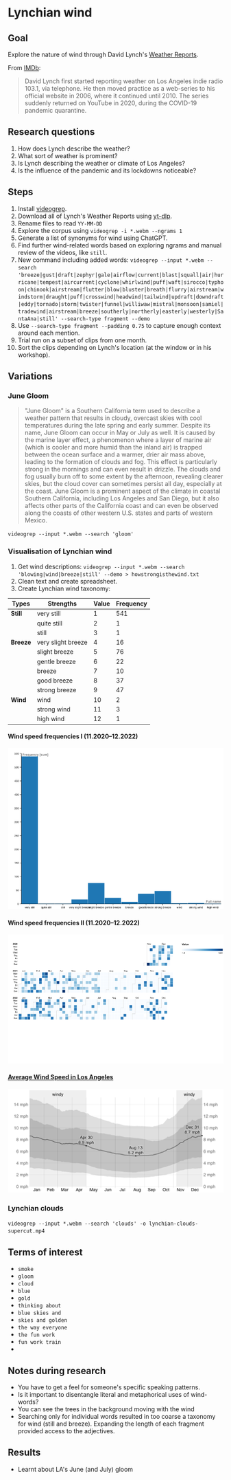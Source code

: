 # Lynchian wind

## Goal
Explore the nature of wind through David Lynch's [Weather Reports](https://www.youtube.com/playlist?list=PLTPQcjlcvvXExy6Ti4TccyRvwntL00b2w).

From [IMDb](https://www.imdb.com/title/tt12313750/trivia/?ref_=tt_trv_trv):
> David Lynch first started reporting weather on Los Angeles indie radio 103.1, via telephone. He then moved practice as a web-series to his official website in 2006, where it continued until 2010. The series suddenly returned on YouTube in 2020, during the COVID-19 pandemic quarantine.

## Research questions
1. How does Lynch describe the weather?
2. What sort of weather is prominent?
3. Is Lynch describing the weather or climate of Los Angeles?
4. Is the influence of the pandemic and its lockdowns noticeable? 

## Steps
1. Install [videogrep](https://github.com/antiboredom/videogrep).
2. Download all of Lynch's Weather Reports using [yt-dlp](https://github.com/yt-dlp/yt-dlp).
3. Rename files to read `YY-MM-DD`
3. Explore the corpus using `videogrep -i *.webm --ngrams 1`
4. Generate a list of synonyms for wind using ChatGPT.
7. Find further wind-related words based on exploring ngrams and manual review of the videos, like `still`.
8. New command including added words: `videogrep --input *.webm --search 'breeze|gust|draft|zephyr|gale|airflow|current|blast|squall|air|hurricane|tempest|aircurrent|cyclone|whirlwind|puff|waft|sirocco|typhoon|chinook|airstream|flutter|blow|bluster|breath|flurry|airstream|windstorm|draught|puff|crosswind|headwind|tailwind|updraft|downdraft|eddy|tornado|storm|twister|funnel|williwaw|mistral|monsoon|samiel|tradewind|airstream|breeze|southerly|northerly|easterly|westerly|SantaAna|still' --search-type fragment --demo`
10. Use `--search-type fragment --padding 0.75` to capture enough context around each mention.
11. Trial run on a subset of clips from one month.
12. Sort the clips depending on Lynch's location (at the window or in his workshop).

## Variations
### June Gloom
> "June Gloom" is a Southern California term used to describe a weather pattern that results in cloudy, overcast skies with cool temperatures during the late spring and early summer. Despite its name, June Gloom can occur in May or July as well. It is caused by the marine layer effect, a phenomenon where a layer of marine air (which is cooler and more humid than the inland air) is trapped between the ocean surface and a warmer, drier air mass above, leading to the formation of clouds and fog.
> This effect is particularly strong in the mornings and can even result in drizzle. The clouds and fog usually burn off to some extent by the afternoon, revealing clearer skies, but the cloud cover can sometimes persist all day, especially at the coast.
> June Gloom is a prominent aspect of the climate in coastal Southern California, including Los Angeles and San Diego, but it also affects other parts of the California coast and can even be observed along the coasts of other western U.S. states and parts of western Mexico.

`videogrep --input *.webm --search 'gloom'`

### Visualisation of Lynchian wind
1. Get wind descriptions: `videogrep --input *.webm --search 'blowing|wind|breeze|still' --demo > howstrongisthewind.txt`
2. Clean text and create spreadsheet.
3. Create Lynchian wind taxonomy:

| **Types**  | **Strengths**      | **Value** | **Frequency** |
|------------|--------------------|-----------|---------------|
| **Still**  | very still         |         1 | 		   541|
|            | quite still        |         2 |				 1|
|            | still              |         3 |				 1|
| **Breeze** | very slight breeze |         4 |				16|
|            | slight breeze      |         5 |				76|
|            | gentle breeze      |         6 |				22|
|            | breeze             |         7 |				10|
|            | good breeze        |         8 |				37|
|            | strong breeze      |         9 |				47|
| **Wind**   | wind               |        10 |				 2|
|            | strong wind        |        11 |				 3|
|            | high wind          |        12 |				 1|

#### Wind speed frequencies I (11.2020–12.2022)
![](https://github.com/mhep/lynchian-wind/blob/main/img/wind-strength-frequency.png)

#### Wind speed frequencies II (11.2020–12.2022)
![](https://github.com/mhep/lynchian-wind/blob/main/img/wind-over-year.png)

#### [Average Wind Speed in Los Angeles](https://weatherspark.com/y/1705/Average-Weather-in-Los-Angeles-California-United-States-Year-Round#Figures-WindSpeed)
![](https://github.com/mhep/lynchian-wind/blob/main/img/average-la-windspeed.png)


### Lynchian clouds
`videogrep --input *.webm --search 'clouds' -o lynchian-clouds-supercut.mp4`

## Terms of interest
- `smoke`
- `gloom`
- `cloud`
- `blue`
- `gold`
- `thinking about`
- `blue skies and`
- `skies and golden`
- `the way everyone`
- `the fun work`
- `fun work train`
- 

## Notes during research
- You have to get a feel for someone's specific speaking patterns.
- Is it important to disentangle literal and metaphorical uses of wind-words?
- You can see the trees in the background moving with the wind
- Searching only for individual words resulted in too coarse a taxonomy for wind (still and breeze). Expanding the length of each fragment provided access to the adjectives.

## Results
- Learnt about LA's June (and July) gloom

